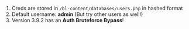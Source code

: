 1) Creds are stored in `/bl-content/databases/users.php` in hashed format
2) Default username: **admin**  (But try other users as well!)
3) Version 3.9.2 has an **Auth Bruteforce Bypass**!